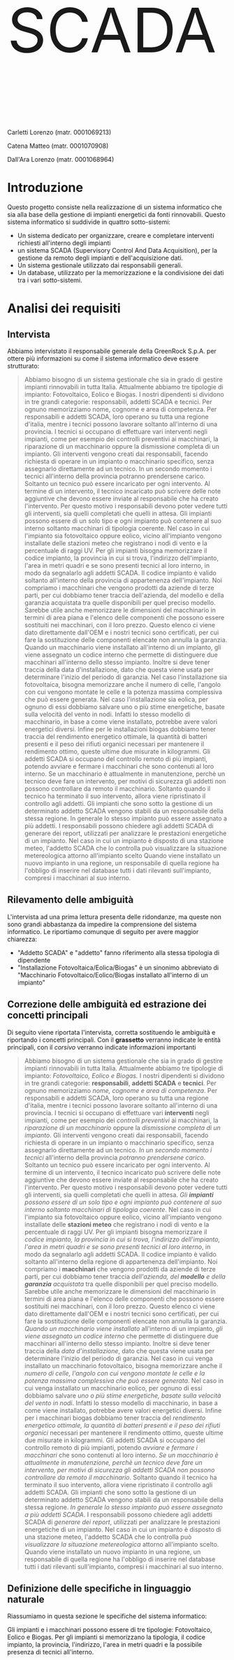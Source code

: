 <p style="font-size:10em;">SCADA</p>

Carletti Lorenzo (matr. 0001069213)

Catena Matteo (matr. 0001070908)

Dall'Ara Lorenzo (matr. 0001068964)

# Introduzione
Questo progetto consiste nella realizzazione di un sistema informatico che sia alla base della gestione di impianti energetici da fonti rinnovabili.
Questo sistema informatico si suddivide in quattro sotto-sistemi:
- Un sistema dedicato per organizzare, creare e completare interventi richiesti all'interno degli impianti
- un sistema SCADA (Supervisory Control And Data Acquisition), per la gestione da remoto degli impianti e dell'acquisizione dati.
- Un sistema gestionale utilizzato dai responsabili generali.
- Un database, utilizzato per la memorizzazione e la condivisione dei dati tra i vari sotto-sistemi.

# Analisi dei requisiti
## Intervista
Abbiamo intervistato il responsabile generale della GreenRock S.p.A. per ottere più informazioni su come il sistema informatico deve essere strutturato:
> Abbiamo bisogno di un sistema gestionale che sia in grado di gestire impianti rinnovabili in tutta Italia. Attualmente abbiamo tre tipologie di impianto: Fotovoltaico, Eolico e Biogas.
> I nostri dipendenti si dividono in tre grandi categorie: responsabili, addetti SCADA e tecnici. Per ognuno memorizziamo nome, cognome e area di competenza. Per responsabili e addetti SCADA, loro operano su tutta una regione d'italia, mentre i tecnici possono lavorare soltanto all'interno di una provincia.
> I tecnici si occupano di effettuare vari interventi negli impianti, come per esempio dei controlli preventivi ai macchinari, la riparazione di un macchinario oppure la dismissione completa di un impianto.
> Gli interventi vengono creati dai responsabili, facendo richiesta di operare in un impianto o macchinario specifico, senza assegnarlo direttamente ad un tecnico. In un secondo momento i tecnici all'interno della provincia potranno prendersene carico. Soltanto un tecnico può essere incaricato per ogni intervento.
> Al termine di un intervento, il tecnico incaricato può scrivere delle note aggiuntive che devono essere inviate al responsabile che ha creato l'intervento. Per questo motivo i responsabili devono poter vedere tutti gli interventi, sia quelli completati che quelli in attesa.
> Gli impianti possono essere di un solo tipo e ogni impianto può contenere al suo interno soltanto macchinari di tipologia coerente.
> Nel caso in cui l'impianto sia fotovoltaico oppure eolico, vicino all'impianto vengono installate delle stazioni meteo che registrano i nodi di vento e la percentuale di raggi UV.
> Per gli impianti bisogna memorizzare il codice impianto, la provincia in cui si trova, l'indirizzo dell'impianto, l'area in metri quadri e se sono presenti tecnici al loro interno, in modo da segnalarlo agli addetti SCADA.
> Il codice impianto è valido soltanto all'interno della provincia di appartenenza dell'impianto.
> Noi compriamo i macchinari che vengono prodotti da aziende di terze parti, per cui dobbiamo tener traccia dell'azienda, del modello e della garanzia acquistata tra quelle disponibili per quel preciso modello. Sarebbe utile anche memorizzare le dimensioni del macchinario in termini di area piana e l'elenco delle componenti che possono essere sostituiti nei macchinari, con il loro prezzo.
> Questo elenco ci viene dato direttamente dall'OEM e i nostri tecnici sono certificati, per cui fare la sostituzione delle componenti elencate non annulla la garanzia.
> Quando un macchinario viene installato all'interno di un impianto, gli viene assegnato un codice interno che permette di distinguere due macchinari all'interno dello stesso impianto. Inoltre si deve tener traccia della data d'installazione, dato che questa viene usata per determinare l'inizio del periodo di garanzia.
> Nel caso l'installazione sia fotovoltaica, bisogna memorizzare anche il numero di celle, l'angolo con cui vengono montate le celle e la potenza massima complessiva che può essere generata.
> Nel caso l'installazione sia eolica, per ognuno di essi dobbiamo salvare  uno o più stime energetiche, basate sulla velocità del vento in nodi.
> Infatti lo stesso modello di macchinario, in base a come viene installato, potrebbe avere valori energetici diversi.
> Infine per le installazioni biogas dobbiamo tener traccia del rendimento energetico ottimale, la quantità di batteri presenti e il peso dei rifiuti organici necessari per mantenere il rendimento ottimo, queste ultime due misurate in kilogrammi.
> Gli addetti SCADA si occupano del controllo remoto di più impianti, potendo avviare e fermare i macchinari che sono contenuti al loro interno.
> Se un macchinario è attualmente in manutenzione, perchè un tecnico deve fare un intervento, per motivi di sicurezza gli addetti non possono controllare da remoto il macchinario. Soltanto quando il tecnico ha terminato il suo intervento, allora viene ripristinato il controllo agli addetti.
> Gli impianti che sono sotto la gestione di un determinato addetto SCADA vengono stabili da un responsabile della stessa regione. In generale lo stesso impianto può essere assegnato a più addetti.
> I responsabili possono chiedere agli addetti SCADA di generare dei report, utilizzati per analizzare le prestazioni energetiche di un impianto.
> Nel caso in cui un impianto è disposto di una stazione meteo, l'addetto SCADA che lo controlla può visualizzare la situazione metereologica attorno all'impianto scelto
> Quando viene installato un nuovo impianto in una regione, un responsabile di quella regione ha l'obbligo di inserire nel database tutti i dati rilevanti sull'impianto, compresi i macchinari al suo interno.

## Rilevamento delle ambiguità
L'intervista ad una prima lettura presenta delle ridondanze, ma queste non sono grandi abbastanza da impedire la comprensione del sistema informatico.
Le riportiamo comunque di seguito per avere maggior chiarezza:
- "Addetto SCADA" e "addetto" fanno riferimento alla stessa tipologia di dipendente
- "Installazione Fotovoltaica/Eolica/Biogas" è un sinonimo abbreviato di "Macchinario Fotovoltaico/Eolico/Biogas installato all'interno di un impianto"

## Correzione delle ambiguità ed estrazione dei concetti principali
Di seguito viene riportata l'intervista, corretta sostituendo le ambiguità e riportando i concetti principali.
Con il **grassetto** verranno indicate le entità principali,
con il *corsivo* verranno indicate informazioni importanti

> Abbiamo bisogno di un sistema gestionale che sia in grado di gestire impianti rinnovabili in tutta Italia. Attualmente abbiamo tre tipologie di impianto: *Fotovoltaico, Eolico e Biogas.*
> I nostri dipendenti si dividono in tre grandi categorie: **responsabili**, **addetti SCADA** e **tecnici**. Per ognuno memorizziamo *nome, cognome e area di competenza*. Per responsabili e addetti SCADA, loro operano su tutta una regione d'italia, mentre i tecnici possono lavorare soltanto all'interno di una provincia.
> I tecnici si occupano di effettuare vari **interventi** negli impianti, come per esempio dei *controlli preventivi* ai macchinari, la *riparazione di un macchinario* oppure la *dismissione completa di un impianto*.
> Gli interventi vengono creati dai responsabili, facendo richiesta di operare in un impianto o macchinario specifico, senza assegnarlo direttamente ad un tecnico. *In un secondo momento i tecnici* all'interno della provincia *potranno prendersene carico*. Soltanto un tecnico può essere incaricato per ogni intervento.
> Al termine di un intervento, il tecnico incaricato può scrivere delle note aggiuntive che devono essere inviate al responsabile che ha creato l'intervento. Per questo motivo i responsabili devono poter vedere tutti gli interventi, sia quelli completati che quelli in attesa.
> *Gli **impianti** possono essere di un solo tipo e ogni impianto può contenere al suo interno soltanto macchinari di tipologia coerente*.
> Nel caso in cui l'impianto sia fotovoltaico oppure eolico, vicino all'impianto vengono installate delle **stazioni meteo** che registrano i nodi di vento e la percentuale di raggi UV.
> Per gli impianti bisogna memorizzare il *codice impianto, la provincia in cui si trova, l'indirizzo dell'impianto, l'area in metri quadri e se sono presenti tecnici al loro interno*, in modo da segnalarlo agli addetti SCADA.
> Il codice impianto è valido soltanto all'interno della regione di appartenenza dell'impianto.
> Noi compriamo i **macchinari** che vengono prodotti da aziende di terze parti, per cui dobbiamo tener traccia *dell'azienda, del **modello** e della **garanzia** acquistata* tra quelle disponibili per quel preciso modello. Sarebbe utile anche memorizzare le dimensioni del macchinario in termini di area piana e l'elenco delle componenti che possono essere sostituiti nei macchinari, con il loro prezzo.
> Questo elenco ci viene dato direttamente dall'OEM e i nostri tecnici sono certificati, per cui fare la sostituzione delle componenti elencate non annulla la garanzia.
> *Quando un macchinario viene installato* all'interno di un impianto, *gli viene assegnato un codice interno* che permette di distinguere due macchinari all'interno dello stesso impianto. Inoltre si deve tener traccia della *data d'installazione*, dato che questa viene usata per determinare l'inizio del periodo di garanzia.
> Nel caso in cui venga installato un macchinario fotovoltaico, bisogna memorizzare anche il *numero di celle, l'angolo con cui vengono montate le celle e la potenza massima complessiva che può essere generata*.
> Nel caso in cui venga installato un macchinario eolico, per ognuno di essi dobbiamo salvare *uno o più stime energetiche, basate sulla velocità del vento in nodi*. Infatti lo stesso modello di macchinario, in base a come viene installato, potrebbe avere valori energetici diversi.
> Infine per i macchinari biogas dobbiamo tener traccia del *rendimento energetico ottimale, la quantità di batteri presenti e il peso dei rifiuti organici* necessari per mantenere il rendimento ottimo, queste ultime due misurate in kilogrammi.
> Gli addetti SCADA si occupano del controllo remoto di più impianti, potendo *avviare e fermare i macchinari* che sono contenuti al loro interno.
> *Se un macchinario è attualmente in manutenzione, perchè un tecnico deve fare un intervento, per motivi di sicurezza gli addetti SCADA non possono controllare da remoto il macchinario*. Soltanto quando il tecnico ha terminato il suo intervento, allora viene ripristinato il controllo agli addetti SCADA.
> Gli impianti che sono sotto la gestione di un determinato addetto SCADA vengono stabili da un responsabile della stessa regione. *In generale lo stesso impianto può essere assegnato a più addetti SCADA*.
> I responsabili possono chiedere agli addetti SCADA di *generare dei report*, utilizzati per analizzare le prestazioni energetiche di un impianto.
> Nel caso in cui un impianto è disposto di una stazione meteo, l'addetto SCADA che lo controlla può *visualizzare la situazione metereologica* attorno all'impianto scelto.
> Quando viene installato un nuovo impianto in una regione, un responsabile di quella regione ha l'obbligo di inserire nel database tutti i dati rilevanti sull'impianto, compresi i macchinari al suo interno.

## Definizione delle specifiche in linguaggio naturale
Riassumiamo in questa sezione le specifiche del sistema informatico:

Gli impianti e i macchinari possono essere di tre tipologie: Fotovoltaico, Eolico e Biogas.
Per gli impianti si memorizzano la tipologia, il codice impianto, la provincia, l'indirizzo, l'area in metri quadri e la possibile presenza di tecnici all'interno.

All'interno di un impianto di una tipologia si possono installare soltanto macchinari della stessa tipologia.

Per i macchinari si memorizzano azienda produttrice, modello, garanzia scelta, area in metri quadri, codice installazione, data installazione e status di operazione.

Per un particolare modello di macchinario si memorizzano tutte le garanzie disponibili e l'elenco delle componenti che possono essere sostituite dai tecnici.

In base alla tipologia del macchinario bisogna memorizzare dati aggiuntivi:
- Per fotovoltaico, numero di celle, angolo d'installazione e potenza massima complessiva
- Per eolico, un elenco di stime energetiche basate sulla velocità del vento
- Per biogas, il rendimento energetico ottimale, kilogrammi di batteri e kilogrammi di rifiuti organici

Le tipologie di utenti sono Tecnico, Addetto SCADA e Responsabile. Per tutti si memorizzano nome, cognome e area di competenza.

I tecnici possono:
- Accettare degli interventi
- Vedere gli interventi già accettati
- Segnalare agli addetti SCADA della presenza di un tecnico all'interno di un impianto
- Mettere in manutenzione un macchinario
- Confermare la conclusione di un intervento, con possibilità di scrivere note al responsabile.

Gli addetti SCADA possono:
- Avviare/Fermare un macchinario che non sia in manutenzione
- Visualizzazione della presenza di un tecnico all'interno di un impianto
- Generazione dei report richiesti dai responsabili
- Visualizzazione delle condizioni metereologiche di un impianto, se questo possiede la stazione meteo.

I responsabili possono:
- Creare nuove richieste di interventi
- Visualizzare lo storico di tutti gli interventi
- Visualizzazione delle note di fine intervento scritte dai tecnici
- Assegnazione del controllo di un impianto dagli addetti SCADA
- Inserimento di un nuovo impianto nel database.


# Progettazione concettuale
## Schema scheletro
Lo schema Entity-Relationship si compone di 22 entità, di 15 associazioni e di 4 gerarchie, tutte e 4 del tipo totali ed esclusive.
Lo schema può essere suddiviso in 4 parti principali (impianti, modelli, interventi e utenti) che discuteremo dopo aver presentato in una tabella tutte le entità e tutte le associazioni con una loro breve descrizione.
Nome | Tipo | Descrizione
:---: |:---: | :---
IMPIANTO | E | Rappresenta una struttura composta da uno o più macchinari
EOLICO | E | Una tipologia di impianto
FOTOVOLTAICO | E | Una tipologia di impianto
BIOGAS | E | Una tipologia di impianto
RILEVAZIONE_UV | E | Si occupa di rilevare i dati di un impianto fotovoltaico
RILEVAZIONE_VENTO | E | Si occupa di rilevare i dati di un impianto eolico
MACC_EOLICO | E | Rappresenta un singolo macchinario di tipo eolico
MACC_FOTOVOLTAICO | E | Rappresenta un singolo macchinario di tipo fotovoltaico
MACC_BIOGAS | E | Rappresenta un singolo macchinario di tipo biogas
INSTALLAZIONE | E | Indica un macchinario installato in un determinato impianto
PRODUZIONE | E | L'energia prodotta (in Kwh) da un singolo macchinario
MODELLO | E | Contiene le aziende e i modelli dei macchinari
GARANZIA | E | Tipo di assicurazione su un macchinario
COMPONENTE | E | Pezzo facente parte di un macchinario (con msrp, cioè il prezzo di listino del pezzo)
PROVINCIA | E | Indica il luogo in cui possono essere situati gli impianti
UTENTE | E | Rappresenta un utente generico del sistema informatico
TECNICO | E | L'utente che si occupa di eseguire interventi su impianti e/o singoli macchinari
ADDETTO | E | L'utente che monitora gli impianti che gli sono stati assegnati
RESPONSABILE | E | L'utente che gestisce gli interventi, gli impianti e i macchinari
INTERVENTO | E | L'azione che può svolgere un tecnico su un macchinario o su un impianto
INT_IMPIANTO | E | Intervento svolto su un impianto
INT_MACCHINARIO | E | Intervento svolto su uno specifico macchinario
Monitora | A | Collega gli addetti agli impianti di cui si occupano
Situato | A | Mette in relazione l'impianto alla provincia in cui è situato
Assegnazione | A | A un tecnico viene assegnata una provincia in cui lavora
Accettazione | A | Collega i tecnici agli interventi che hanno già accettato
OpImpianto | A | Lega gli impianti agli interventi su di essi
OpMacchinario | A | Lega gli interventi ai macchinari su cui possono essere eseguiti
CompBiogas | A | Mette in relazione l'impianto biogas con i macchinari biogas
MeteoFotovoltaico | A | Collega l'impianto di tipo fotovoltaico con le rilevazioni uv
CompFotovoltaico | A | Mette in relazione l'impianto fotovoltaico con i macchinari fotovoltaici
MeteoEolico | A | Collega l'impianto di tipo eolico con le rilevazioni del vento
CompEolico | A | Mette in relazione l'impianto eolico con i macchinari eolici
ProdStorica | A | Lega i macchinari con le informazioni sulla loro energia prodotta
Riferimento | A | Relaziona i macchinari con il loro modello
CompModello | A | Collega i componenti che compongono un macchinario con il suo modello specifico
OffertaGaranzie | A | Lega le garanzie con i modelli dei macchinari

### Struttura degli impianti
Per modellare questo aspetto del database è stato scelto di utilizzare una gerarchia con superclasse l'entità `IMPIANTO` per suddividere tra loro le 3 diverse tipologie di impianto (eolico, fotovoltaico e biogas) e di collegarle rispettivamente, utilizzando altrettante associazioni, ai macchinari della stessa tipologia.
Anche i macchinari, fanno parte di una gerarchia con superclasse l'entità `INSTALLAZIONE`, inoltre, entrambe le gerarchie sono totali ed esclusive. Questa modellazione rende evidente il fatto che un impianto di una tipologia deve necessariamente essere composto solo da macchinari dello stesso tipo.
![impianti](Impianti.png)

### Struttura dei modelli, componenti e garanzia
Questa struttura è composta da 4 entità e da 3 associazioni.
Ogni entità `INSTALLAZIONE` fa riferimento a una determinata entità `MODELLO`, infatti deve essere possibile installare più macchinari dello stesso modello.
L'entità `GARANZIA` è legata al modello di macchinario, cioè ogni macchinario ha almeno una garanzia, che può essere la stessa per macchinari diversi, oppure può cambiare per ogni macchinario.
Infine, l'entità `COMPONENTE` rappresenta una parte del modello che può essere sostituita dai tecnici.
![modelli](Modelli.png)

### Struttura degli interventi
Per questo aspetto del database è stata utilizzata un'altra gerarchia, sempre totale ed esclusiva, con superclasse l'entità `INTERVENTO`. Le sottoclassi, sono le entità `INT_IMPIANTO` e `INT_MACCHINARIO`. La prima riguarda gli interventi che i tecnici, modellati dall'entità `TECNICO`, possono effettuare su un intero impianto, modellato dall'entità `IMPIANTO`.
La seconda sottoclasse, invece, fa riferimento a quegli interventi che vengono svolti su un macchinario, modellato dall'entità `INSTALLAZIONE`. Un ultimo aspetto molto importante è che sono i tecnici ad accettare uno o più interventi da svolgere, grazie all'associazione `Accettazione`.
![interventi](Interventi.png)

### Struttura degli utenti
In questa struttura gli utenti vengono modellati tramite l'entità `UTENTE`, che è superclasse per una gerarchia, anch'essa totale ed esclusiva, che comprende i 3 tipi di utenti dell'applicazione. Le tre tipologie sono le entità `RESPONSABILE`, `ADDETTO` e `TECNICO`.
Sottolineiamo che l'addetto è collegato all'entità `IMPIANTO` dall'associazione `Monitora`, che associa ogni addetto agli impianti che gli sono stati assegnati. Inoltre, il tecnico, come detto in precedenza, si occupa di svolgere gli interventi.
Sia le assegnazioni degli impianti agli addetti sia le richieste di intervento vengono gestite dai responsabili.
Per questo motivo non sono associati direttamente alle entità, dato che le loro operazioni agiscono su altre tipologie di utenti.
![utenti](Utenti.png)

## Schema concettuale finale
Questo è lo schema generale del database, ottenuto unendo le 4 strutture analizzate in precedenza.
![ER-final](ER_final.png)

# Progettazione logica
## Stima del volume dei dati
Nella tabella seguente viene mostrata la stima del carico dei dati che il database deve contenere:

Nome | Tipo | Cardinalità
:---: |:---: | :---:
IMPIANTO | E | 600
EOLICO | E | 200
FOTOVOLTAICO | E | 200
BIOGAS | E | 200
RILEVAZIONE_UV | E | 73000
RILEVAZIONE_VENTO | E | 73000
MACC_EOLICO | E | 2000
MACC_FOTOVOLTAICO | E | 2000
MACC_BIOGAS | E | 2000
INSTALLAZIONE | E | 6000
PRODUZIONE | E | 2000000
MODELLO | E | 60
GARANZIA | E | 150
COMPONENTE | E | 100
PROVINCIA | E | 107
UTENTE | E | 5100
TECNICO | E | 4000
ADDETTO | E | 1000
RESPONSABILE | E | 100
INTERVENTO | E | 300000
INT_IMPIANTO | E | 100000
INT_MACCHINARIO | E | 200000
Monitora | A | 10000
Situato | A | 600
Assegnazione | A | 4000
Accettazione | A | 200000
OpImpianto | A | 100000
OpMacchinario | A | 200000
CompBiogas | A | 2000
MeteoFotovoltaico | A | 73000
CompFotovoltaico | A | 2000
MeteoEolico | A | 73000
CompEolico | A | 2000
ProdStorica | A | 2000000
Riferimento | A | 6000
CompModello | A | 240
OffertaGaranzie | A | 150

## Descrizione delle operazioni principali e stima della loro frequenza
Suddividiamo le operazioni dell'applicazione, e la stima della loro frequenza, in base alla tipologia di utente che svolge una determinata operazione.
Ipotizziamo per i calcoli un mese composto da  4 settimane, con 20 giorni lavorativi da 8 ore di lavoro.

### Tecnici
I tecnici possono:
Descrizione | Frequenza relativa | Frequenza (al mese)
:--- | :---: | :---:
Accettare degli interventi | 3/giorno | 60
Vedere gli interventi già accettati | 4/giorno | 80
Segnalare agli addetti SCADA la presenza di un tecnico all'interno di un impianto | 2/giorno | 40
Mettere in manutenzione un macchinario | 2/giorno | 40
Confermare la conclusione di un intervento, con possibilità di scrivere note al responsabile | 2/giorno | 40

### Addetti
Gli addetti SCADA possono:
Descrizione | Frequenza relativa | Frequenza (al mese)
:--- | :---: | :---:
Avviare/Fermare un macchinario che non sia in manutenzione | 2/giorno | 40
Visualizzazione della presenza di un tecnico all'interno di un impianto | 2/ora | 230
Generazione dei report richiesti dai responsabili | 1/settimana | 4
Visualizzazione delle condizioni metereologiche di un impianto (se questo possiede la stazione meteo) | 1/giorno | 20

### Responsabili
I responsabili possono:
Descrizione | Frequenza relativa | Frequenza (al mese)
:--- | :---: | :---:
Creare nuove richieste di interventi | 3/ora | 480
Visualizzare lo storico di tutti gli interventi | 1/giorno | 20
Visualizzazione delle note di fine intervento scritte dai tecnici | 1/giorno | 20
Assegnazione del controllo di un impianto agli addetti SCADA | 1/mese | 1
Inserimento di un nuovo impianto nel database | 1/mese | 1

## Schemi di navigazione e tabelle degli accessi
Nelle immagini seguenti con le frecce di colore verde si indicano percorsi di navigazione comuni, mentre con le frecce blu si indicano percorsi mutuamente esclusivi. La motivazione di questa distinzione risulterà più chiara con le spiegazioni delle operazioni.

### Tecnici
Le seguenti operazioni possono essere eseguite soltanto dopo un login con successo del tecnico, quindi si assume che le informazioni relative al tecnico (username, nome, cognome, provincia) siano note a priori.

#### Operazione 1: Accettazione degli interventi
Si assume per questa operazione che il tecnico abbia già il codice dell'intervento da accettare
Concetto | Entità/Associazione | Lettura/Scrittura | Accessi | Accessi/mese
|:---:|:---:|:---:|:---:|:---:|
Accettazione | A | S | 1 | 120/mese

#### Operazione 2: Visualizzazione degli interventi già accettati
Per tutti gli interventi vengono visualizzate le informazioni relative all'impianto dove il tecnico deve operare e, se presente, anche le informazioni sul macchinario.
A causa delle diverse tipologie di intervento, le informazioni vengono ricavate attraverso due percorsi diversi che coinvolgono entità e associazioni diverse.

Caso 1: Intervento relativo ad un impianto
Per questa tipologia di interventi sono disponibili soltanto le informazioni riguardanti gli impianti.
![Schema Navigazione Intervento Impianto](navigazione-interventi-impianto.png)
Concetto | Entità/Associazione | Lettura/Scrittura | Accessi | Accessi/mese
|:---:|:---:|:---:|:---:|:---:|
Accettazione | A | L | 50 | 4000/mese
INT_IMPIANTO | E | L | 17 | 1360/mese
OpImpianto | A | L | 17 | 1360/mese
IMPIANTO | E | L | 17* | 1360/mese

Caso 2: Intervento relativo ad un macchinario
Per questa tipologia di interventi bisogna mostrare sia le informazioni sugli impianti sia quelle riguardanti i macchinari coinvolti.
L'operazione è complicata per due motivi:
- dall'intervento specifico si hanno informazioni soltanto riguardanti i macchinari, mentre quelli degli impianti devono essere ricavati in un secondo momento
- per ricavare le informazioni sull'impianto si attraversano entità e associazioni diverse in base alla tipologia del macchinario.
Questo secondo punto in realtà non impatta i calcoli della tabella seguente, perchè le entità e le associazioni percorse sono simili tra loro.
![Schema Navigazione Intervento Macchinario](navigazione-interventi-macchinario.png)

Nella tabella seguente con `TIPO` si indica una tipologia specifica tra `Fotovoltaico`, `Eolico` e `Biogas`
Concetto | Entità/Associazione | Lettura/Scrittura | Accessi | Accessi/mese
|:---:|:---:|:---:|:---:|:---:|
Accettazione | A | L | 50 | 4000/mese
INT_MACCHINARIO | E | L | 50 | 4000/mese
OpMacchinario | A | L | 33 | 2640/mese
MACC_`TIPO` | E | L | 33* | 2640/mese
Comp`TIPO` | A | L | 33* | 2640/mese
`TIPO` | E | L | 33* | 2640/mese

*Queste stime considerano il caso pessimo in cui sulle associazioni OpImpianto e OpMacchinario le letture che vengono fatte si riferiscono a impianti/macchinari tutti diversi tra loro.
È stata fatta questa scelta dato che nel dominio analizzato è raro avere più interventi che fanno riferimento alle stesse entità.

#### Operazione 3: Segnalazione agli addetti SCADA della presenza di un tecnico all'interno di un impianto
Per questa operazione si assume che il codice dell'impianto e la sua provincia sia già noto perchè visualizzato in precedenza attraverso l'operazione 2
Concetto | Entità/Associazione | Lettura/Scrittura | Accessi | Accessi/mese
|:---:|:---:|:---:|:---:|:---:|
IMPIANTO | E | S | 1 | 80/mese

#### Operazione 4: Mettere in manutenzione un macchinario
Per questa operazione si assume che il codice installazione di un macchinario sia già stato ricavato in precedenza, grazie alla visualizzazione delle informazioni con l'operazione 2
Concetto | Entità/Associazione | Lettura/Scrittura | Accessi | Accessi/mese
|:---:|:---:|:---:|:---:|:---:|
INSTALLAZIONE | E | S | 1 | 80/mese

#### Operazione 5: Confermare la conclusione di un intervento, con possibilità di scrivere note al responsabile
Per questa operazione si assume che il codice dell'intervento da concludere sia già stato ricavato in precedenza, grazie alla visualizzazione delle informazioni con l'operazione 2
Concetto | Entità/Associazione | Lettura/Scrittura | Accessi | Accessi/mese
|:---:|:---:|:---:|:---:|:---:|
INTERVENTO | E | S | 1 | 80/mese

### Addetti SCADA
#### Operazione 1: Avvio/Stop di un macchinario che non sia in manutenzione
Concetto | Entità/Associazione | Lettura/Scrittura | Accessi | Accessi/mese
|:---:|:---:|:---:|:---:|:---:|
INSTALLAZIONE | E | L | 1 | 40/mese
INSTALLAZIONE | E | S | 1 | 80/mese

#### Operazione 2: Visualizzazione della presenza di un tecnico all'interno di un impianto
Concetto | Entità/Associazione | Lettura/Scrittura | Accessi | Accessi/mese
|:---:|:---:|:---:|:---:|:---:|
IMPIANTO | E | L | 1 | 230/mese

#### Operazione 3: Generazione dei report richiesti dai responsabili
Il report deve essere generato mostrando i valori di produzione dei macchinari che si trovano all'interno di un impianto, di cui si conosce a priori le informazioni.
![Schema navigazione Addetti Report](navigazione-addetti-report.png)
Nella tabella seguente con `TIPO` si indica una tipologia specifica tra `Fotovoltaico`, `Eolico` e `Biogas`
Concetto | Entità/Associazione | Lettura/Scrittura | Accessi | Accessi/mese
|:---:|:---:|:---:|:---:|:---:|
Comp`TIPO` | A | L | 10 | 40/mese
MACC_`TIPO` | E | L | 10 | 40/mese
ProdStorica | A | L | 3333 | 133320/mese
PRODUZIONE | E | L | 3333 | 133320/mese

#### Operazione 4: Visualizzazione delle condizioni metereologiche di un impianto
Questa operazione coinvolge entità e associazioni differenti in base alla tipologia dell'impianto.
Per entrambi i casi che seguono si visualizzano soltanto l'ultima rilevazione metereologica, non tutto lo storico.
![Schema Navigazione Meteo](navigazione-meteo.png)

Caso 1: L'impianto selezionato è di tipo Fotovoltaico
Concetto | Entità/Associazione | Lettura/Scrittura | Accessi | Accessi/mese
|:---:|:---:|:---:|:---:|:---:|
RILEVAZIONE_UV | E | L | 1 | 20/mese

Caso 2: L'impianto selezionato è di tipo Eolico
Concetto | Entità/Associazione | Lettura/Scrittura | Accessi | Accessi/mese
|:---:|:---:|:---:|:---:|:---:|
RILEVAZIONE_VENTO | E | L | 1 | 20/mese

### Responsabili
#### Operazione 1: Creazione di nuove richieste di interventi
Questa operazione differisce nelle entità/associazioni coinvolte in base alla tipologia di intervento che si vuole aggiungere

Caso 1: Creazione di un intervento relativo ad un impianto
Si assume in questo caso che le informazioni relative all'impianto siano già note a priori
![Schema Navigazione Inserimento Intervento Macchinario](navigazione-inserimento-intervento-impianto.png)
Concetto | Entità/Associazione | Lettura/Scrittura | Accessi | Accessi/mese
|:---:|:---:|:---:|:---:|:---:|
INT_IMPIANTO | E | S | 1 | 960/mese
OpImpianto | A | S | 1 | 960/mese

Caso 2: Creazione di un intervento relativo ad un macchinario
![Schema Navigazione Inserimento Intervento Macchinario](navigazione-inserimento-intervento-macchinario.png)
Concetto | Entità/Associazione | Lettura/Scrittura | Accessi | Accessi/mese
|:---:|:---:|:---:|:---:|:---:|
INT_MACCHINARIO | E | S | 1 | 960/mese
OpMacchinario | A | S | 1 | 960/mese

#### Operazione 2: Visualizzazione dello storico di tutti gli interventi
Concetto | Entità/Associazione | Lettura/Scrittura | Accessi | Accessi/mese
|:---:|:---:|:---:|:---:|:---:|
INTERVENTO | E | L | 300000 | 6000000/mese

#### Operazione 3: Visualizzazione delle note di fine intervento scritte dai tecnici
Questa operazione fa riferimento alla visualizzazione delle note di un specifico intervento, di cui si è ottenuto il codice precedentemente
Concetto | Entità/Associazione | Lettura/Scrittura | Accessi | Accessi/mese
|:---:|:---:|:---:|:---:|:---:|
INTERVENTO | E | L | 1 | 20/mese

#### Operazione 4: Assegnazione del controllo di un impianto agli addetti SCADA
Per semplicità indichiamo nella tabella l'azione di aggiungere un singolo impianto sotto il controllo di un addetto SCADA.
Concetto | Entità/Associazione | Lettura/Scrittura | Accessi | Accessi/mese
|:---:|:---:|:---:|:---:|:---:|
Monitora | A | S | 1 | 1/mese

#### Operazione 5: Inserimento di un nuovo impianto nel database
![Schema navigazione inserimento nuovo impianto](navigazione-inserimento-impianto.png)
Concetto | Entità/Associazione | Lettura/Scrittura | Accessi | Accessi/mese
|:---:|:---:|:---:|:---:|:---:|
IMPIANTO | E | S | 1 | 2/mese
Situato | A | S | 1 | 2/mese

## Raffinamento dello schema
Dopo avere realizzato lo schema concettuale, ovvero quello Entity-Relationship, ora passiamo alla fase di progettazione logica. Per fare questo ristrutturiamo i costrutti che non possono essere rappresentati nel modello logico.
Per prima cosa, procediamo alla scelta degli identificatori principali. Questa operazione è stata abbastanza rapida in quanto in alcune entità sono state mantenute le chiavi identificative dello schema concettuale, mentre per altre è stata scelta una combinazione di numeri e sigle (ad esempio per identificare un impianto è stato scelto di utilizzare un codice unito alla sigla della provincia in cui è situato).
Successivamente, siamo passati all'eliminazione dell'unico attributo multivalore composto dello schema E-R. Nell'entità `MACC_EOLICO` infatti, è presente `specifiche` con cardinalità 1-N. Questo attributo indica le caratteristiche di produzione di energia da parte del macchinario eolico identificato dal `codice`. Per eliminare questo attributo si è scelto di creare un'altra entità separata, `MACC_EOLICO_SPECIFICHE` in cui sono stati inseriti gli attributi che identitificano un singolo macchinario e sono stati aggiunti quelli che componevano l'attributo multivalore (`nodi` e `kwh`). Sottolineiamo che l'attributo `nodi` fa parte dell'identificatore principale perché i Kwh dipendono dai nodi di vento e dal macchinario specifico.
Infine, abbiamo realizzato l'eliminazione delle 4 gerarchie di generalizzazione. Per la generalizzazione dell'entità `IMPIANTO` è stato deciso di fare un collasso verso l'alto, eliminando quindi le sottoclassi perché non avevano nessun attributo particolare e perciò sono state "inglobate" all'interno della superclasse con l'aggiunta dell'attributo `tipologia` per differenziare il tipo di impianto. Questo attributo fa riferimento alla nuova entità `TIPOLOGIA` che appunto distingue la tipologia dell'impianto tra eolico, fotovoltaico e biogas.
Eliminando le sottoclassi si è reso necessario fondere le entità `RILEVAZIONE_VENTO` e `RILEVAZIONE_UV` nell'entità `IMP_RILEVAZIONE` che memorizza le rilevazioni meteo delle stazioni degli impinati fotovoltaici ed eolici.
La gerarchia che aveva come superclasse l'entità `INSTALLAZIONE` è stata eliminata mantenendo tutte le entità e collegandole con associazioni. L'entità `INSTALLAZIONE` è stata rinominata in `MACCHINARIO`, mentre nelle sottoclassi sono stati aggiunti gli attributi necessari ad identificare l'impianto in cui sono stati installati (`codiceImpianto` e `siglaProvincia`). Allo stesso modo, è stata gestita la gerarchia con superclasse l'entità `INTERVENTO`. È stata aggiunta l'entità `INT_TIPO` che permette in base alla tipologia di intervento scelto di determinare se è relativo a un macchinario oppure a un impianto. Nell'entità `INTERVENTO` è stato aggiunto l'attributo opzionale `usernameTecnico` perché può darsi che nessun tecnico si sia ancora assegnato quell'intervento.
L'ultima gerarchia che manca da eliminare è quella della generalizzazione dell'entità `UTENTE` in cui è stato operato un collasso verso il basso, eliminando di fatto l'entità `UTENTE` e inserendo i suoi attributi all'interno delle 3 sottoclassi. Questo tipo di collasso è stato realizzato per evitare di perdere le associazioni che legavano gli addetti agli impianti e i tecnici agli interventi.

## Analisi delle ridondanze
Lo schema concettuale, e di conseguenza quello logico, sono stati progettati volutamente rimuovendo le ridondanze, cioè siamo stati attenti a non inserire attributi per valori che potevano essere ricavati da operazioni su altri attributi.
![Logico-final](Logico_final.png)

## Traduzione di entità e associazioni in relazioni
Tutte le entità che fanno parte del modello logico sono state tradotte nel seguente schema relazionale. Il campo sottolineato corrisponde alla chiave primaria, mentre quelli segnati con un asterisco sono i campi opzionali. Con FK indichiamo l'importazione delle chiavi esterne.

TIPOLOGIA(<ins>codice</ins>, descrizione)

PROVINCIA(<ins>sigla</ins>, regione)

IMPIANTO(<ins>siglaProvincia</ins>, <ins>codiceImpianto</ins>, indirizzo, area, uomoInSito, tipologia)
- FK: siglaProvicnia REFERENCES Provincia
- FK: tipologia REFERENCES Tipologia

USR_ADDETTO(<ins>username</ins>, password, nome, cognome, regione)

USR_TECNICO(<ins>username</ins>, password, nome, cognome, siglaProvincia)
- FK: siglaProvincia REFERENCES Provincia

USR_RESPONSABILE(<ins>username</ins>, password, nome, cognome, regione)

MONITORAGGIO(<ins>siglaProvincia</ins>, <ins>codice</ins>, <ins>usernameAddetto</ins>)
- FK: (siglaProvincia, codice) REFERENCES Impianto
- FK: usernameAddetto REFERENCES Usr_addetto

IMP_RILEVAZIONE(<ins>siglaProvincia</ins>, <ins>codiceImpianto</ins>, <ins>data</ins>, vento, uv)
- FK: (siglaProvincia, codiceImpianto) REFERENCES Impianto

MACC_STATUS(<ins>tipo</ins>, descrizione)

MODELLO(<ins>azienda</ins>, <ins>nome</ins>, area)

GARANZIA(<ins>azienda</ins>, <ins>nomeModello</ins>, <ins>durataAnni</ins>, costo, descrizione)
- FK: (azienda, nomeModello) REFERENCES Modello

COMPONENTE(<ins>azienda</ins>, <ins>codice</ins>, descrizione, msrp)

COMP_MODELLO(<ins>aziendaComponente</ins>, <ins>codiceComponente</ins>, <ins>aziendaModello</ins>, <ins>nomeModello</ins>)
- FK: (aziendaComponente, codiceComponente) REFERENCES Componente
- FK: (aziendaModello, nomeModello) REFERENCES Modello

MACCHINARIO(<ins>codiceInstallazione</ins>, dataInstallazione, tipologia, azienda, nomeModello, durataGaranzia, status)
- FK: tipologia REFERENCES Tipologia
- FK: (azienda, nomeModello) REFERENCES Modello
- FK: status REFERENCES Macc_status

MACC_PRODUZIONE(<ins>codiceInstallazione</ins>, <ins>timestamp</ins>, kwh)
- FK: codiceInstallazione REFERENCES macchinario

MACC_EOLICO(<ins>siglaProvincia</ins>, <ins>codiceImpianto</ins>, <ins>codiceInterno</ins>, codiceInstallazione)
- FK: (siglaProvincia, codiceImpianto) REFERENCES Impianto
- Unique(codiceInstallazione)

MACC_EOLICO_SPECIFICHE(<ins>siglaProvincia</ins>, <ins>codiceImpianto</ins>, <ins>codice</ins>, <ins>nodi</ins>, kwh)
- FK: (siglaProvincia, codiceImpianto, codice) REFERENCES Macc_eolico

MACC_FOTOVOLTAICO(<ins>siglaProvincia</ins>, <ins>codiceImpianto</ins>, <ins>codiceInterno</ins>, codiceInstallazione, celle, kwhMax, angolo)
- FK: (siglaProvincia, codiceImpianto) REFERENCES Impianto
- Unique(codiceInstallazione)

MACC_BIOGAS(<ins>siglaProvincia</ins>, <ins>codiceImpianto</ins>, <ins>codiceInterno</ins>, codiceInstallazione, kwhOttimo, kgbatteri, kgUmido)
- FK: (siglaProvincia, codiceImpianto) REFERENCES Impianto
- Unique(codiceInstallazione)

INT_TIPO(<ins>tipo</ins>, descrizione)

INTERVENTO(<ins>codice</ins>, note*, completato, usernameResponsabile, usernameTecnico*, tipo)
- FK: usernameResponsabile REFERENCES Usr_responsabile
- FK: usernameTecnico REFERENCES Usr_tecnico
- FK: tipo REFERENCES Int_tipo

INT_IMPIANTO(<ins>codiceIntervento</ins>, <ins>siglaProvincia</ins>, <ins>codiceImpianto</ins>)
- FK: (siglaProvincia, codiceImpianto) REFERENCES Impianto
- FK: codiceInterevento REFERENCES Intervento

INT_MACCHINARIO(<ins>codiceInstallazione</ins>, <ins>codiceIntervento</ins>)
- FK: codiceInterevento REFERENCES Intervento
- FK: codiceInstallazione REFERENCES Macchinario

## Traduzione delle operazioni in SQL
In questa parte dividiamo le operazioni da svolgere per tipo di utente e le traduciamo in query SQL. Spesso, l'applicazione non ricava i dati dal database attraverso una query unica, ma attraverso più sottoquery multiple. Comunque in questa sezione riportiamo le query più esemplificative per le operazioni descritte.
I campi racchiusi tra parentesi angolari <> rappresentano parametri che vengono sostituiti dall'applicazione a run-time con i valori corretti.

### Tecnici
<ins>Accettare degli interventi</ins>

```SQL
UPDATE INTERVENTO
SET usernameTecnico = <usernameTecnico>
WHERE codice = <codiceIntervento>
```

<ins>Vedere gli interventi già accettati</ins>

```SQL
SELECT i.codice, i.tipo, t.descrizione FROM INTERVENTO i
JOIN INT_TIPO t on (i.tipo = t.tipo)
WHERE usernameTecnico = <usernameTecnico> AND completato = 0
```

<ins>Segnalare agli addetti SCADA della presenza di un tecnico all'interno di un impianto</ins>

```SQL
UPDATE IMPIANTO
SET uomoInSito = 1
WHERE (codiceImpianto = <codiceImpianto>
AND siglaProvincia = <siglaProvincia>)
```

<ins>Mettere in manutenzione un macchinario</ins>

```SQL
UPDATE MACCHINARIO
SET status = 3
WHERE codiceInstallazione = <codiceInstallazione>
```

<ins>Confermare la conclusione di un intervento, con possibilità di scrivere note al responsabile</ins>

```SQL
UPDATE INTERVENTO
SET completato = 1, note = <notePerResponsabile>
WHERE codice = <codiceIntervento>
```

### Addetti
<ins>Avviare un macchinario che non sia in manutenzione</ins>

```SQL
UPDATE MACCHINARIO
SET status = 1
WHERE (codiceInstallazione = <codiceInstallazione> AND status = 2)
```

<ins>Fermare un macchinario che non sia in manutenzione</ins>

```SQL
UPDATE MACCHINARIO
SET status = 2
WHERE (codiceInstallazione = <codiceInstallazione> AND status = 1)
```

<ins>Visualizzazione della presenza di un tecnico all'interno di un impianto</ins>

Questa operazione viene svolta insieme alla visualizzazione dei parametri generali di un impianto.
```SQL
SELECT M.codiceImpianto, M.siglaProvincia, I.uomoInSito
FROM MONITORAGGIO M JOIN IMPIANTO I
ON (M.codiceImpianto = I.codiceImpianto)
AND (M.siglaProvincia = I.siglaProvincia)
WHERE usernameAddetto = <usernameAddetto>
AND I.inOperazione = 1
```

<ins>Generazione dei report richiesti dai responsabili</ins>

Prima è necessario ricavare la tipologia dell'impianto di cui si vuole ottenere il report:
```SQL
SELECT I.tipologia
FROM IMPIANTO I JOIN MONITORAGGIO M
ON (I.codiceImpianto = M.codiceImpianto)
AND (I.siglaProvincia = M.siglaProvincia)
WHERE M.codiceImpianto = <codiceImpianto>
AND M.siglaProvincia = <siglaProvincia>
AND I.inOperazione = 1
```

Poi in base alla tipologia restituita dalla query eseguo una delle 3 query seguenti:
```SQL
SELECT MP.codiceInstallazione, MP.ts, MP.kwh
FROM MACC_PRODUZIONE MP JOIN MACC_FOTOVOLTAICO MF
ON (MP.codiceInstallazione = MF.codiceInstallazione)
WHERE MF.codiceImpianto = <codiceImpianto>
AND MF.siglaProvincia = <siglaProvincia>

SELECT MP.codiceInstallazione, MP.ts, MP.kwh
FROM MACC_PRODUZIONE MP JOIN MACC_EOLICO ME
ON (MP.codiceInstallazione = ME.codiceInstallazione)
WHERE ME.codiceImpianto = <codiceImpianto>
AND ME.siglaProvincia = <siglaProvincia>

SELECT MP.codiceInstallazione, MP.ts, MP.kwh
FROM MACC_PRODUZIONE MP JOIN MACC_BIOGAS MB
ON (MP.codiceInstallazione = MB.codiceInstallazione)
WHERE MB.codiceImpianto = <codiceImpianto>
AND MB.siglaProvincia = <siglaProvincia>
```

<ins>Visualizzazione delle condizioni metereologiche di un impianto</ins>

Per questa query si assume che l'impianto selezionato possieda una stazione meteo.
```SQL
SELECT IR.ts, IR.vento, IR.uv
FROM IMP_RILEVAZIONE IR
WHERE IR.codiceImpianto = <codiceImpianto>
AND IR.siglaProvincia = <siglaProvincia>
ORDER BY IR.ts DESC
LIMIT 1
```

### Responsabili
<ins>Creare nuove richieste di interventi</ins>

```SQL
INSERT INTO INTERVENTO(usernameResponsabile, tipo)
VALUES (<usernameResponsabile>, <tipo>)
```

<ins>Visualizzare lo storico di tutti gli interventi</ins>

```SQL
SELECT I.codice, I.tipo, T.descrizione FROM INTERVENTO I
JOIN INT_TIPO T ON (I.tipo = T.tipo)
```

<ins>Visualizzazione delle note di fine intervento scritte dai tecnici</ins>

Questa operazione viene svolta insieme alla visualizzazione dei parametri generali di un intervento.
```SQL
SELECT I.codice, I.tipo, T.descrizione, I.note FROM INTERVENTO I
JOIN INT_TIPO T ON (I.tipo = T.tipo)
WHERE completato = 1
```

<ins>Assegnazione del controllo di un impianto agli addetti SCADA</ins>

```SQL
INSERT INTO MONITORAGGIO(usernameAddetto, codiceImpianto, siglaProvincia)
VALUES (<usernameAddetto>, <codiceImpianto>, <siglaProvincia>)
```

<ins>Inserimento di un nuovo impianto nel database</ins>

```SQL
INSERT INTO IMPIANTO(siglaProvincia, indirizzo, area, tipologia)
VALUES (<siglaProvincia>, <indirizzo>, <area>, <tipologia>)
```

# Progettazione dell'applicazione
Il sistema informativo si basa su MariaDB, un fork open source molto popolare di MYSQL.
L'applicazione che interagisce con il database è un'applicazione GUI realizzata in Java 17 attraverso la libreria JavaFX. Per il collegamento tra applicazione e database è stata utilizzata la libreria JDBC.
## Descrizione dell'architettura dell'applicazione realizzata, con screenshot
All'avvio dell'applicazione la prima finestra che viene proposta è quella di login
![Screenshot Login](Screenshot_login.png)
1. Tipologia dell'utente che desidera entrare
2. Campo Username
3. Campo Password
4. Bottone di login
5. Link per l'apertura della schermata di registrazione

Da questa schermata è possibile accedere al sistema informatico oppure aprire la finestra relativa alla registrazione di un nuovo utente nel sistema
![Screenshot Signup](Screenshot_registrazione.png)
1. Tipologia di utente da registrare
2. Campo Nome
3. Campo Cognome
4. Campo Username
5. Campo Password
6. Menù a tendina per l'area di competenza. Se si sta registrando un tecnico vengono elencate le possibili provincie, mentre per gli addetti e per i responsabili vengono elencate le regioni.

In base alla tipologia di utente specificata nella schermata di login si possono aprire tre schermate diverse.
### Tecnici
![Screenshot Tecnici](Screenshot_tecnico.png)
1. Elenco degli interventi già assegnati
2. Elenco degli interventi disponibili
3. Intervento singolo già assegnato al tecnico, con le informazioni relative all'impianto da raggiungere
4. Intervento singolo non ancora assegnato
5. Bottone per assegnarsi come tecnico di un intervento disponibile
6. Bottone per mostrare informazioni aggiuntive relative ad un intervento selezionato nell'elenco 1
7. Bottone per aggiornare i due elenchi degli interventi

### Addetti SCADA
![Screenshot Addetti](Screenshot_addetto.png)
1. Informazioni relative ad un impianto
2. Informazioni relative ad un macchinario nell'impianto aperto
3. Bottone per avviare un macchinario fermo
4. Bottone per fermare un macchianrio avviato
5. Bottone per visualizzare le informazioni metereologiche sull'impianto aperto
6. Bottone per generare la reportistica relativa all'impianto aperto
7. Bottone per aggiornare l'elenco degli impianti e dei macchinari
Nota: Nel caso un macchinario sia in manutenzione i bottoni 3 e 4 vengono disabilitati

### Responsabili
![Screenshot Responsabili]()

